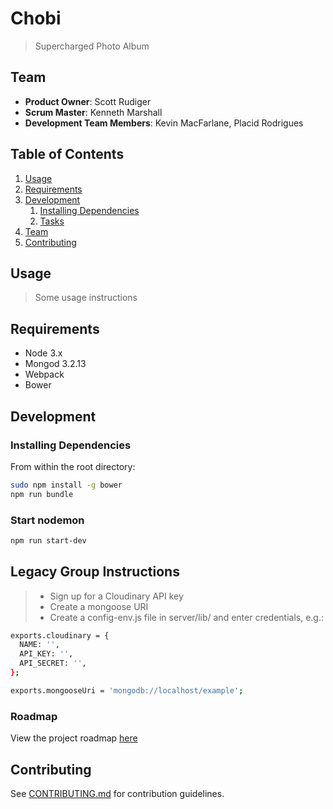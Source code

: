 # Chobi

> Supercharged Photo Album

## Team

  - __Product Owner__: Scott Rudiger
  - __Scrum Master__: Kenneth Marshall
  - __Development Team Members__: Kevin MacFarlane, Placid Rodrigues

## Table of Contents

1. [Usage](#Usage)
1. [Requirements](#requirements)
1. [Development](#development)
    1. [Installing Dependencies](#installing-dependencies)
    1. [Tasks](#tasks)
1. [Team](#team)
1. [Contributing](#contributing)

## Usage

> Some usage instructions

## Requirements

- Node 3.x
- Mongod 3.2.13
- Webpack
- Bower


## Development

### Installing Dependencies

From within the root directory:

```sh
sudo npm install -g bower
npm run bundle
```

### Start nodemon

```sh
npm run start-dev
```

## Legacy Group Instructions

> - Sign up for a Cloudinary API key
> - Create a mongoose URI
> - Create a config-env.js file in server/lib/ and enter credentials, e.g.:

```sh
exports.cloudinary = {
  NAME: '',
  API_KEY: '',
  API_SECRET: '',
};

exports.mongooseUri = 'mongodb://localhost/example';
```

### Roadmap

View the project roadmap [here](https://github.com/hrr24-gallifrey/chobi/issues)


## Contributing

See [CONTRIBUTING.md](CONTRIBUTING.md) for contribution guidelines.
